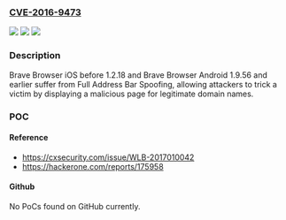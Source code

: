 ### [CVE-2016-9473](https://cve.mitre.org/cgi-bin/cvename.cgi?name=CVE-2016-9473)
![](https://img.shields.io/static/v1?label=Product&message=Brave%20Software%20Brave%20Browser%20iOS%20before%201.2.18%20and%20Brave%20Browser%20Android%201.9.56%20and%20earlier&color=blue)
![](https://img.shields.io/static/v1?label=Version&message=Brave%20Software%20Brave%20Browser%20iOS%20before%201.2.18%20and%20Brave%20Browser%20Android%201.9.56%20and%20earlier%20&color=brightgreen)
![](https://img.shields.io/static/v1?label=Vulnerability&message=User%20Interface%20(UI)%20Misrepresentation%20of%20Critical%20Information%20(CWE-451)&color=brightgreen)

### Description

Brave Browser iOS before 1.2.18 and Brave Browser Android 1.9.56 and earlier suffer from Full Address Bar Spoofing, allowing attackers to trick a victim by displaying a malicious page for legitimate domain names.

### POC

#### Reference
- https://cxsecurity.com/issue/WLB-2017010042
- https://hackerone.com/reports/175958

#### Github
No PoCs found on GitHub currently.

